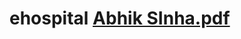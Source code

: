 # ehospital [Abhik SInha.pdf](https://github.com/Abhiksinha1/ehospital/files/11995347/Abhik.SInha.pdf)
